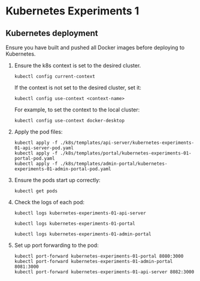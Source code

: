 # Kubernetes Experiments 1

## Kubernetes deployment

Ensure you have built and pushed all Docker images before deploying to Kubernetes.

1. Ensure the k8s context is set to the desired cluster.
    ```shell
    kubectl config current-context
    ```

   If the context is not set to the desired cluster, set it:
    ```shell
    kubectl config use-context <context-name>
   ```

   For example, to set the context to the local cluster:
    ```shell
    kubectl config use-context docker-desktop
   ```
2. Apply the pod files:
    ```shell
    kubectl apply -f ./k8s/templates/api-server/kubernetes-experiments-01-api-server-pod.yaml
    kubectl apply -f ./k8s/templates/portal/kubernetes-experiments-01-portal-pod.yaml
    kubectl apply -f ./k8s/templates/admin-portal/kubernetes-experiments-01-admin-portal-pod.yaml
    ```
3. Ensure the pods start up correctly:
    ```shell
    kubectl get pods
    ```
4. Check the logs of each pod:
    ```shell
    kubectl logs kubernetes-experiments-01-api-server

    kubectl logs kubernetes-experiments-01-portal
   
    kubectl logs kubernetes-experiments-01-admin-portal
    ```
5. Set up port forwarding to the pod:
    ```shell
    kubectl port-forward kubernetes-experiments-01-portal 8080:3000
    kubectl port-forward kubernetes-experiments-01-admin-portal 8081:3000
    kubectl port-forward kubernetes-experiments-01-api-server 8082:3000
    ```


